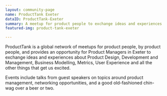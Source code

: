 ```yaml
---
layout: community-page
name: ProductTank Exeter
dataID: ProductTank-Exeter
summary: A meetup for product people to exchange ideas and experiences.
featured-img: product-tank-exeter

---
```

ProductTank is a global network of meetups for product people, by product people,
and provides an opportunity for Product Managers in Exeter to exchange ideas and
experiences about Product Design, Development and Management, Business Modelling,
Metrics, User Experience and all the other things that get us excited.

Events include talks from guest speakers on topics around product management,
networking opportunities, and a good old-fashioned chin-wag over a beer or two.
